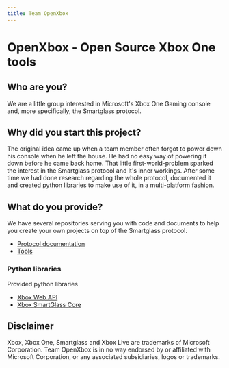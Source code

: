 ```yaml
---
title: Team OpenXbox 
---
```


# OpenXbox - Open Source Xbox One tools

## Who are you?
We are a little group interested in Microsoft's Xbox One Gaming console and, more specifically, the Smartglass protocol.

## Why did you start this project?
The original idea came up when a team member often forgot to power down his console when he left the house. He had no easy way of powering it down before he came back home. That little first-world-problem sparked the interest in the Smartglass protocol and it's inner workings.
After some time we had done research regarding the whole protocol, documented it and created python libraries to make use of it, in a multi-platform fashion.

## What do you provide?
We have several repositories serving you with code and documents to help you create your own projects on top of the Smartglass protocol.

* [Protocol documentation](https://openxbox.github.io/smartglass-documentation)
* [Tools](https://github.com/openxbox/smartglass-tools)

### Python libraries
Provided python libraries

* [Xbox Web API](https://github.com/openxbox/xbox-webapi-python)
* [Xbox SmartGlass Core](https://github.com/openxbox/xbox-smartglass-core-python)

## Disclaimer
Xbox, Xbox One, Smartglass and Xbox Live are trademarks of Microsoft Corporation. Team OpenXbox is in no way endorsed by or affiliated with Microsoft Corporation, or any associated subsidiaries, logos or trademarks. 
